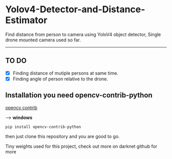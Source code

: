 # Yolov4-Detector-and-Distance-Estimator

Find distance from person to camera using YoloV4 object detector, Single drone mounted camera used so far.

---

## TO DO

- [x] Finding distance of mutiple persons at same time.
- [x] Finding angle of person relative to the drone.

## Installation you need opencv-contrib-python

[opencv contrib](https://pypi.org/project/opencv-contrib-python/)

--> **windows**

`pip install opencv-contrib-python`


then just clone this repository and you are good to go.

Tiny weights used for this project, check out more on darknet github for more
